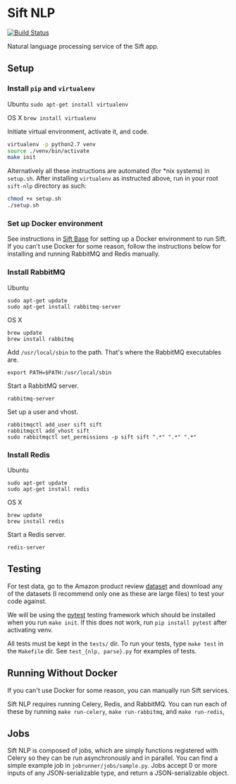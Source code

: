 # Sift NLP
[![Build Status](https://api.travis-ci.org/ubclaunchpad/sift-nlp.svg?branch=master)](https://travis-ci.org/ubclaunchpad/sift-nlp)

Natural language processing service of the Sift app.

## Setup

### Install `pip` and `virtualenv`

Ubuntu
`sudo apt-get install virtualenv`

OS X
`brew install virtualenv`

Initiate virtual environment, activate it, and code.
```bash
virtualenv -p python2.7 venv
source ./venv/bin/activate
make init
```

Alternatively all these instructions are automated (for \*nix systems) in `setup.sh`. After installing `virtualenv` as instructed above, run in your root `sift-nlp` directory as such:
```bash
chmod +x setup.sh
./setup.sh
```

### Set up Docker environment

See instructions in [Sift Base](https://github.com/ubclaunchpad/sift-base) for setting up a Docker environment to run Sift. If you can't use Docker for some reason, follow the instructions below for installing and running RabbitMQ and Redis manually.

### Install RabbitMQ

Ubuntu
```
sudo apt-get update
sudo apt-get install rabbitmq-server
```

OS X
```
brew update
brew install rabbitmq
```

Add `/usr/local/sbin` to the path. That's where the RabbitMQ executables are.
```
export PATH=$PATH:/usr/local/sbin
```

Start a RabbitMQ server.
```
rabbitmq-server
```

Set up a user and vhost.
```
rabbitmqctl add_user sift sift
rabbitmqctl add_vhost sift
sudo rabbitmqctl set_permissions -p sift sift ".*" ".*" ".*"
```

### Install Redis

Ubuntu
```
sudo apt-get update
sudo apt-get install redis
```

OS X
```
brew update
brew install redis
```

Start a Redis server.
```
redis-server
```

## Testing

For test data, go to the Amazon product review [dataset](http://jmcauley.ucsd.edu/data/amazon/) and download any of the datasets (I recommend only one as these are large files) to test your code against.

We will be using the [pytest](http://doc.pytest.org/en/latest/) testing framework which should be installed when you run `make init`. If this does not work, run `pip install pytest` after activating venv.

All tests must be kept in the `tests/` dir. To run your tests, type `make test` in the `Makefile` dir. See `test_{nlp, parse}.py` for examples of tests.

## Running Without Docker

If you can't use Docker for some reason, you can manually run Sift services.

Sift NLP requires running Celery, Redis, and RabbitMQ. You can run each of these by running `make run-celery`, `make run-rabbitmq`, and `make run-redis`,

## Jobs

Sift NLP is composed of jobs, which are simply functions registered with Celery so they can be run asynchronously and in parallel. You can find a simple example job in `jobrunner/jobs/sample.py`. Jobs accept 0 or more inputs of any JSON-serializable type, and return a JSON-serializable object.
